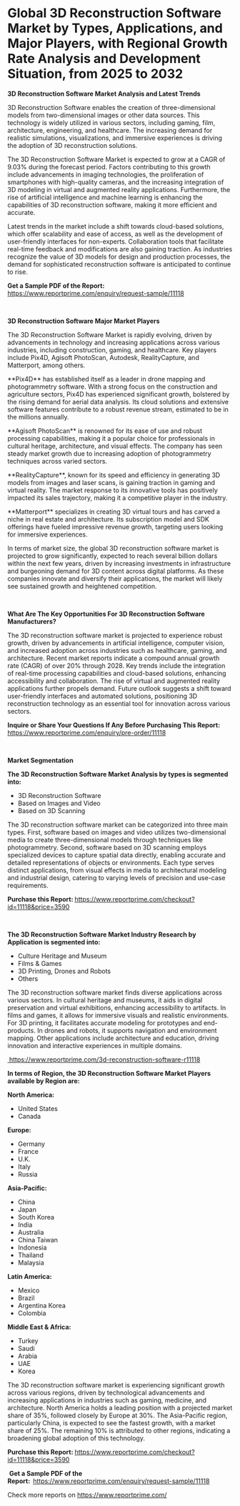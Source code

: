 <p><h1>Global 3D Reconstruction Software Market by Types, Applications, and Major Players, with Regional Growth Rate Analysis and Development Situation, from 2025 to 2032</h1></p><p><strong>3D Reconstruction Software Market Analysis and Latest Trends</strong></p>
<p><p>3D Reconstruction Software enables the creation of three-dimensional models from two-dimensional images or other data sources. This technology is widely utilized in various sectors, including gaming, film, architecture, engineering, and healthcare. The increasing demand for realistic simulations, visualizations, and immersive experiences is driving the adoption of 3D reconstruction solutions.</p><p>The 3D Reconstruction Software Market is expected to grow at a CAGR of 9.03% during the forecast period. Factors contributing to this growth include advancements in imaging technologies, the proliferation of smartphones with high-quality cameras, and the increasing integration of 3D modeling in virtual and augmented reality applications. Furthermore, the rise of artificial intelligence and machine learning is enhancing the capabilities of 3D reconstruction software, making it more efficient and accurate.</p><p>Latest trends in the market include a shift towards cloud-based solutions, which offer scalability and ease of access, as well as the development of user-friendly interfaces for non-experts. Collaboration tools that facilitate real-time feedback and modifications are also gaining traction. As industries recognize the value of 3D models for design and production processes, the demand for sophisticated reconstruction software is anticipated to continue to rise.</p></p>
<p><strong>Get a Sample PDF of the Report:&nbsp;</strong> <a href="https://www.reportprime.com/enquiry/request-sample/11118?utm_campaign=2200&utm_medium=2&utm_source=Github&utm_content=ia&utm_term=20032025&utm_id=3d-reconstruction-software">https://www.reportprime.com/enquiry/request-sample/11118</a></p>
<p>&nbsp;</p>
<p><strong>3D Reconstruction Software Major Market Players</strong></p>
<p><p>The 3D Reconstruction Software Market is rapidly evolving, driven by advancements in technology and increasing applications across various industries, including construction, gaming, and healthcare. Key players include Pix4D, Agisoft PhotoScan, Autodesk, RealityCapture, and Matterport, among others.</p><p>**Pix4D** has established itself as a leader in drone mapping and photogrammetry software. With a strong focus on the construction and agriculture sectors, Pix4D has experienced significant growth, bolstered by the rising demand for aerial data analysis. Its cloud solutions and extensive software features contribute to a robust revenue stream, estimated to be in the millions annually.</p><p>**Agisoft PhotoScan** is renowned for its ease of use and robust processing capabilities, making it a popular choice for professionals in cultural heritage, architecture, and visual effects. The company has seen steady market growth due to increasing adoption of photogrammetry techniques across varied sectors.</p><p>**RealityCapture**, known for its speed and efficiency in generating 3D models from images and laser scans, is gaining traction in gaming and virtual reality. The market response to its innovative tools has positively impacted its sales trajectory, making it a competitive player in the industry.</p><p>**Matterport** specializes in creating 3D virtual tours and has carved a niche in real estate and architecture. Its subscription model and SDK offerings have fueled impressive revenue growth, targeting users looking for immersive experiences.</p><p>In terms of market size, the global 3D reconstruction software market is projected to grow significantly, expected to reach several billion dollars within the next few years, driven by increasing investments in infrastructure and burgeoning demand for 3D content across digital platforms. As these companies innovate and diversify their applications, the market will likely see sustained growth and heightened competition.</p></p>
<p>&nbsp;</p>
<p><strong>What Are The Key Opportunities For 3D Reconstruction Software Manufacturers?</strong></p>
<p><p>The 3D reconstruction software market is projected to experience robust growth, driven by advancements in artificial intelligence, computer vision, and increased adoption across industries such as healthcare, gaming, and architecture. Recent market reports indicate a compound annual growth rate (CAGR) of over 20% through 2028. Key trends include the integration of real-time processing capabilities and cloud-based solutions, enhancing accessibility and collaboration. The rise of virtual and augmented reality applications further propels demand. Future outlook suggests a shift toward user-friendly interfaces and automated solutions, positioning 3D reconstruction technology as an essential tool for innovation across various sectors.</p></p>
<p><strong>Inquire or Share Your Questions If Any Before Purchasing This Report:</strong> <a href="https://www.reportprime.com/enquiry/pre-order/11118?utm_campaign=2200&utm_medium=2&utm_source=Github&utm_content=ia&utm_term=20032025&utm_id=3d-reconstruction-software">https://www.reportprime.com/enquiry/pre-order/11118</a></p>
<p>&nbsp;</p>
<p><strong>Market Segmentation</strong></p>
<p><strong>The 3D Reconstruction Software Market Analysis by types is segmented into:</strong></p>
<p><ul><li>3D Reconstruction Software</li><li>Based on Images and Video</li><li>Based on 3D Scanning</li></ul></p>
<p><p>The 3D reconstruction software market can be categorized into three main types. First, software based on images and video utilizes two-dimensional media to create three-dimensional models through techniques like photogrammetry. Second, software based on 3D scanning employs specialized devices to capture spatial data directly, enabling accurate and detailed representations of objects or environments. Each type serves distinct applications, from visual effects in media to architectural modeling and industrial design, catering to varying levels of precision and use-case requirements.</p></p>
<p><strong>Purchase this Report:&nbsp;</strong><a href="https://www.reportprime.com/checkout?id=11118&price=3590&utm_campaign=2200&utm_medium=2&utm_source=Github&utm_content=ia&utm_term=20032025&utm_id=3d-reconstruction-software">https://www.reportprime.com/checkout?id=11118&price=3590</a></p>
<p>&nbsp;</p>
<p><strong>The 3D Reconstruction Software Market Industry Research by Application is segmented into:</strong></p>
<p><ul><li>Culture Heritage and Museum</li><li>Films & Games</li><li>3D Printing, Drones and Robots</li><li>Others</li></ul></p>
<p><p>The 3D reconstruction software market finds diverse applications across various sectors. In cultural heritage and museums, it aids in digital preservation and virtual exhibitions, enhancing accessibility to artifacts. In films and games, it allows for immersive visuals and realistic environments. For 3D printing, it facilitates accurate modeling for prototypes and end-products. In drones and robots, it supports navigation and environment mapping. Other applications include architecture and education, driving innovation and interactive experiences in multiple domains.</p></p>
<p><a href="https://www.reportprime.com/3d-reconstruction-software-r11118?utm_campaign=2200&utm_medium=2&utm_source=Github&utm_content=ia&utm_term=20032025&utm_id=3d-reconstruction-software">&nbsp;https://www.reportprime.com/3d-reconstruction-software-r11118</a></p>
<p><strong>In terms of Region, the 3D Reconstruction Software Market Players available by Region are:</strong></p>
<p>
    <p> <strong> North America: </strong>
        <ul>
            <li>United States</li>
            <li>Canada</li>
        </ul>
        </p> 
    <p> <strong> Europe: </strong>
        <ul>
            <li>Germany</li>
            <li>France</li>
            <li>U.K.</li>
            <li>Italy</li>
            <li>Russia</li>
        </ul>
        </p> 
    <p> <strong> Asia-Pacific: </strong>
        <ul>
            <li>China</li>
            <li>Japan</li>
            <li>South Korea</li>
            <li>India</li>
            <li>Australia</li>
            <li>China Taiwan</li>
            <li>Indonesia</li>
            <li>Thailand</li>
            <li>Malaysia</li>
        </ul>
        </p> 
    <p> <strong> Latin America: </strong>
        <ul>
            <li>Mexico</li>
            <li>Brazil</li>
            <li>Argentina Korea</li>
            <li>Colombia</li>
        </ul>
        </p> 
    <p> <strong> Middle East & Africa: </strong>
        <ul>
            <li>Turkey</li>
            <li>Saudi</li>
            <li>Arabia</li>
            <li>UAE</li>
            <li>Korea</li>
        </ul>
    </p>
    </p>
<p><p>The 3D reconstruction software market is experiencing significant growth across various regions, driven by technological advancements and increasing applications in industries such as gaming, medicine, and architecture. North America holds a leading position with a projected market share of 35%, followed closely by Europe at 30%. The Asia-Pacific region, particularly China, is expected to see the fastest growth, with a market share of 25%. The remaining 10% is attributed to other regions, indicating a broadening global adoption of this technology.</p></p>
<p><strong>Purchase this Report: </strong><a href="https://www.reportprime.com/checkout?id=11118&price=3590&utm_campaign=2200&utm_medium=2&utm_source=Github&utm_content=ia&utm_term=20032025&utm_id=3d-reconstruction-software">https://www.reportprime.com/checkout?id=11118&price=3590</a></p>
<p>&nbsp;<strong>Get a Sample PDF of the Report:&nbsp;&nbsp;</strong><a href="https://www.reportprime.com/enquiry/request-sample/11118?utm_campaign=2200&utm_medium=2&utm_source=Github&utm_content=ia&utm_term=20032025&utm_id=3d-reconstruction-software">https://www.reportprime.com/enquiry/request-sample/11118</a></p>
<p><strong></strong></p>
<p>Check more reports on <a href="https://www.reportprime.com/?utm_campaign=2200&utm_medium=2&utm_source=Github&utm_content=ia&utm_term=20032025&utm_id=3d-reconstruction-software">https://www.reportprime.com/</a></p>